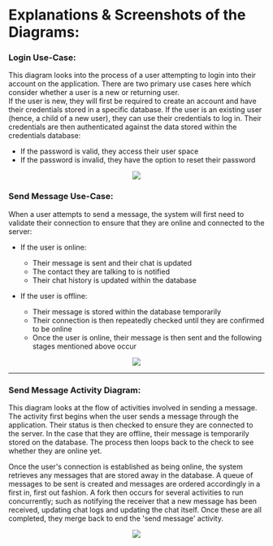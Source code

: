 # Explanations & Screenshots of the Diagrams:
### Login Use-Case:
This diagram looks into the process of a user attempting to login into their account on the application. There are two primary use cases here which consider whether a user is a new or returning user.  
If the user is new, they will first be required to create an account and have their credentials stored in a specific database. If the user is an existing user (hence, a child of a new user), they can use their credentials to log in.
Their credentials are then authenticated against the data stored within the credentials database:
- If the password is valid, they access their user space
- If the password is invalid, they have the option to reset their password

<p align = "center"><img src = "https://github.com/Hannah-Ashna/SDI-Project/blob/main/Project%20Diagrams/Diagrams/UseCase%20-%20Login.PNG"></p> 

### Send Message Use-Case:
When a user attempts to send a message, the system will first need to validate their connection to ensure that they are online and connected to the server:
- If the user is online:
  - Their message is sent and their chat is updated
  - The contact they are talking to is notified
  - Their chat history is updated within the database
  
- If the user is offline:
  - Their message is stored within the database temporarily
  - Their connection is then repeatedly checked until they are confirmed to be online
  - Once the user is online, their message is then sent and the following stages mentioned above occur

<p align = "center"><img src = "https://github.com/Hannah-Ashna/SDI-Project/blob/main/Project%20Diagrams/Diagrams/UseCase%20-%20SendMessage.PNG"></p> 

-------------------------------

### Send Message Activity Diagram:
This diagram looks at the flow of activities involved in sending a message. The activity first begins when the user sends a message through the application. Their status is then checked to ensure they are connected to the server. In the case that they are offline, their message is temporarily stored on the database. The process then loops back to the check to see whether they are online yet.  

Once the user's connection is established as being online, the system retrieves any messages that are stored away in the database. A queue of messages to be sent is created and messages are ordered accordingly in a first in, first out fashion. A fork then occurs for several activities to run concurrently; such as notifying the receiver that a new message has been received, updating chat logs and updating the chat itself. Once these are all completed, they merge back to end the 'send message' activity. 

<p align = "center"><img src = "https://github.com/Hannah-Ashna/SDI-Project/blob/main/Project%20Diagrams/Diagrams/ActivityDiagram%20-%20SendMessage.PNG"></p> 
